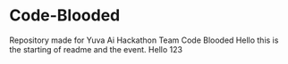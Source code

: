 # Code-Blooded
Repository made for Yuva Ai Hackathon Team Code Blooded
Hello this is the starting of readme and the event.
Hello 123
